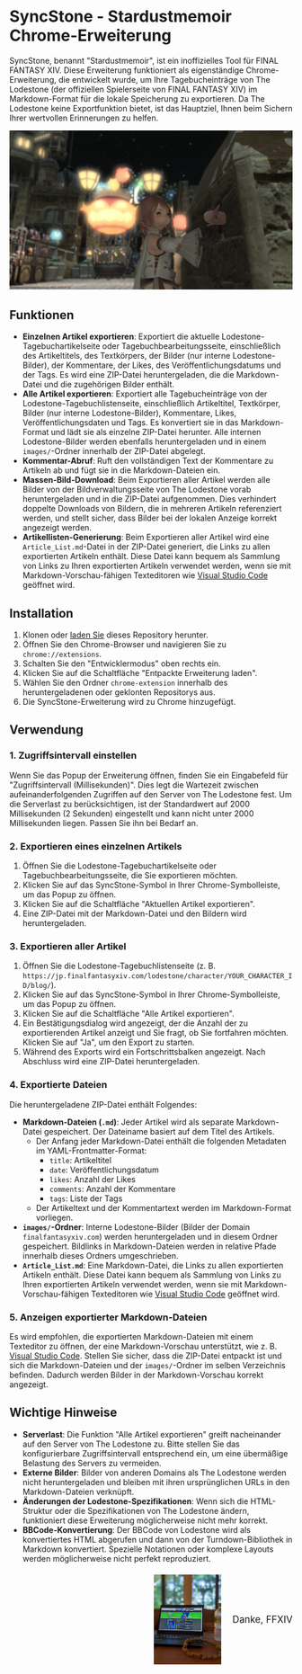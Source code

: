 # SyncStone - Stardustmemoir Chrome-Erweiterung

SyncStone, benannt "Stardustmemoir", ist ein inoffizielles Tool für FINAL FANTASY XIV. Diese Erweiterung funktioniert als eigenständige Chrome-Erweiterung, die entwickelt wurde, um Ihre Tagebucheinträge von The Lodestone (der offiziellen Spielerseite von FINAL FANTASY XIV) im Markdown-Format für die lokale Speicherung zu exportieren. Da The Lodestone keine Exportfunktion bietet, ist das Hauptziel, Ihnen beim Sichern Ihrer wertvollen Erinnerungen zu helfen.

<p align="center">
  <img src="28445b1c091759ab82531cc3a64b5ca7ced45c89.jpg" alt="kako-jun">
</p>

## Funktionen

*   **Einzelnen Artikel exportieren**: Exportiert die aktuelle Lodestone-Tagebuchartikelseite oder Tagebuchbearbeitungsseite, einschließlich des Artikeltitels, des Textkörpers, der Bilder (nur interne Lodestone-Bilder), der Kommentare, der Likes, des Veröffentlichungsdatums und der Tags. Es wird eine ZIP-Datei heruntergeladen, die die Markdown-Datei und die zugehörigen Bilder enthält.
*   **Alle Artikel exportieren**: Exportiert alle Tagebucheinträge von der Lodestone-Tagebuchlistenseite, einschließlich Artikeltitel, Textkörper, Bilder (nur interne Lodestone-Bilder), Kommentare, Likes, Veröffentlichungsdaten und Tags. Es konvertiert sie in das Markdown-Format und lädt sie als einzelne ZIP-Datei herunter. Alle internen Lodestone-Bilder werden ebenfalls heruntergeladen und in einem `images/`-Ordner innerhalb der ZIP-Datei abgelegt.
*   **Kommentar-Abruf**: Ruft den vollständigen Text der Kommentare zu Artikeln ab und fügt sie in die Markdown-Dateien ein.
*   **Massen-Bild-Download**: Beim Exportieren aller Artikel werden alle Bilder von der Bildverwaltungsseite von The Lodestone vorab heruntergeladen und in die ZIP-Datei aufgenommen. Dies verhindert doppelte Downloads von Bildern, die in mehreren Artikeln referenziert werden, und stellt sicher, dass Bilder bei der lokalen Anzeige korrekt angezeigt werden.
*   **Artikellisten-Generierung**: Beim Exportieren aller Artikel wird eine `Article_List.md`-Datei in der ZIP-Datei generiert, die Links zu allen exportierten Artikeln enthält. Diese Datei kann bequem als Sammlung von Links zu Ihren exportierten Artikeln verwendet werden, wenn sie mit Markdown-Vorschau-fähigen Texteditoren wie [Visual Studio Code](https://code.visualstudio.com/) geöffnet wird.

## Installation

1.  Klonen oder [laden Sie](https://github.com/kako-jun/sync-stone/archive/refs/heads/main.zip) dieses Repository herunter.
2.  Öffnen Sie den Chrome-Browser und navigieren Sie zu `chrome://extensions`.
3.  Schalten Sie den "Entwicklermodus" oben rechts ein.
4.  Klicken Sie auf die Schaltfläche "Entpackte Erweiterung laden".
5.  Wählen Sie den Ordner `chrome-extension` innerhalb des heruntergeladenen oder geklonten Repositorys aus.
6.  Die SyncStone-Erweiterung wird zu Chrome hinzugefügt.

## Verwendung

### 1. Zugriffsintervall einstellen

Wenn Sie das Popup der Erweiterung öffnen, finden Sie ein Eingabefeld für "Zugriffsintervall (Millisekunden)". Dies legt die Wartezeit zwischen aufeinanderfolgenden Zugriffen auf den Server von The Lodestone fest. Um die Serverlast zu berücksichtigen, ist der Standardwert auf 2000 Millisekunden (2 Sekunden) eingestellt und kann nicht unter 2000 Millisekunden liegen. Passen Sie ihn bei Bedarf an.

### 2. Exportieren eines einzelnen Artikels

1.  Öffnen Sie die Lodestone-Tagebuchartikelseite oder Tagebuchbearbeitungsseite, die Sie exportieren möchten.
2.  Klicken Sie auf das SyncStone-Symbol in Ihrer Chrome-Symbolleiste, um das Popup zu öffnen.
3.  Klicken Sie auf die Schaltfläche "Aktuellen Artikel exportieren".
4.  Eine ZIP-Datei mit der Markdown-Datei und den Bildern wird heruntergeladen.

### 3. Exportieren aller Artikel

1.  Öffnen Sie die Lodestone-Tagebuchlistenseite (z. B. `https://jp.finalfantasyxiv.com/lodestone/character/YOUR_CHARACTER_ID/blog/`).
2.  Klicken Sie auf das SyncStone-Symbol in Ihrer Chrome-Symbolleiste, um das Popup zu öffnen.
3.  Klicken Sie auf die Schaltfläche "Alle Artikel exportieren".
4.  Ein Bestätigungsdialog wird angezeigt, der die Anzahl der zu exportierenden Artikel anzeigt und Sie fragt, ob Sie fortfahren möchten. Klicken Sie auf "Ja", um den Export zu starten.
5.  Während des Exports wird ein Fortschrittsbalken angezeigt. Nach Abschluss wird eine ZIP-Datei heruntergeladen.

### 4. Exportierte Dateien

Die heruntergeladene ZIP-Datei enthält Folgendes:

*   **Markdown-Dateien (`.md`)**: Jeder Artikel wird als separate Markdown-Datei gespeichert. Der Dateiname basiert auf dem Titel des Artikels.
    *   Der Anfang jeder Markdown-Datei enthält die folgenden Metadaten im YAML-Frontmatter-Format:
        *   `title`: Artikeltitel
        *   `date`: Veröffentlichungsdatum
        *   `likes`: Anzahl der Likes
        *   `comments`: Anzahl der Kommentare
        *   `tags`: Liste der Tags
    *   Der Artikeltext und der Kommentartext werden im Markdown-Format vorliegen.
*   **`images/`-Ordner**: Interne Lodestone-Bilder (Bilder der Domain `finalfantasyxiv.com`) werden heruntergeladen und in diesem Ordner gespeichert. Bildlinks in Markdown-Dateien werden in relative Pfade innerhalb dieses Ordners umgeschrieben.
*   **`Article_List.md`**: Eine Markdown-Datei, die Links zu allen exportierten Artikeln enthält. Diese Datei kann bequem als Sammlung von Links zu Ihren exportierten Artikeln verwendet werden, wenn sie mit Markdown-Vorschau-fähigen Texteditoren wie [Visual Studio Code](https://code.visualstudio.com/) geöffnet wird.

### 5. Anzeigen exportierter Markdown-Dateien

Es wird empfohlen, die exportierten Markdown-Dateien mit einem Texteditor zu öffnen, der eine Markdown-Vorschau unterstützt, wie z. B. [Visual Studio Code](https://code.visualstudio.com/). Stellen Sie sicher, dass die ZIP-Datei entpackt ist und sich die Markdown-Dateien und der `images/`-Ordner im selben Verzeichnis befinden. Dadurch werden Bilder in der Markdown-Vorschau korrekt angezeigt.

## Wichtige Hinweise

*   **Serverlast**: Die Funktion "Alle Artikel exportieren" greift nacheinander auf den Server von The Lodestone zu. Bitte stellen Sie das konfigurierbare Zugriffsintervall entsprechend ein, um eine übermäßige Belastung des Servers zu vermeiden.
*   **Externe Bilder**: Bilder von anderen Domains als The Lodestone werden nicht heruntergeladen und bleiben mit ihren ursprünglichen URLs in den Markdown-Dateien verknüpft.
*   **Änderungen der Lodestone-Spezifikationen**: Wenn sich die HTML-Struktur oder die Spezifikationen von The Lodestone ändern, funktioniert diese Erweiterung möglicherweise nicht mehr korrekt.
*   **BBCode-Konvertierung**: Der BBCode von Lodestone wird als konvertiertes HTML abgerufen und dann von der Turndown-Bibliothek in Markdown konvertiert. Spezielle Notationen oder komplexe Layouts werden möglicherweise nicht perfekt reproduziert.

<div style="display:flex; justify-content:flex-end; align-items:center; margin-top: 20px;">
  <img src="e6486e2b222ab797036f2c3b5bc9d4d850d052d9.jpg" alt="Thank you FFXIV" width="120" style="margin-right: 20px;">
  <div style="text-align:center;">
    <p style="margin:0; padding:0; font-size:1.2em;">Danke, FFXIV</p>
  </div>
</div>